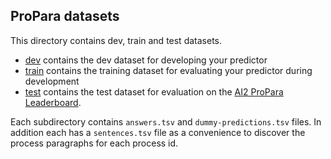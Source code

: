## ProPara datasets

This directory contains dev, train and test datasets. 
  
  * [dev](dev/) contains the dev dataset for developing your predictor
  * [train](train/) contains the training dataset for evaluating your predictor during development
  * [test](test/) contains the test dataset for evaluation on the [AI2 ProPara Leaderboard](https://leaderboard.allenai.org/).

Each subdirectory contains `answers.tsv` and `dummy-predictions.tsv` files. In
addition each has a `sentences.tsv` file as a convenience to discover the
process paragraphs for each process id.
